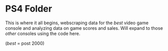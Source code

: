 # PS4 Folder

This is where it all begins, webscraping data for the *best* video game console and analyzing data on game scores and sales.
Will expand to those <i>other</i> consoles using the code here.

(*best* = post 2000)
